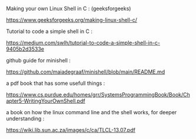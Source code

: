 Making your own Linux Shell in C : (geeksforgeeks)

https://www.geeksforgeeks.org/making-linux-shell-c/


Tutorial to code a simple shell in C :

https://medium.com/swlh/tutorial-to-code-a-simple-shell-in-c-9405b2d3533e


github guide for minishell :

https://github.com/maiadegraaf/minishell/blob/main/README.md


a pdf book that has some usefull things :

https://www.cs.purdue.edu/homes/grr/SystemsProgrammingBook/Book/Chapter5-WritingYourOwnShell.pdf


a book on how the linux command line and the shell works, for deeper understanding :

https://wiki.lib.sun.ac.za/images/c/ca/TLCL-13.07.pdf